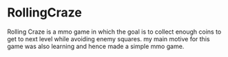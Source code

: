 <h1>RollingCraze</h1>
<p>Rolling Craze is a mmo game in which the goal is to collect enough coins to get to next level while avoiding enemy squares.
  my main motive for this game was also learning and hence made a simple mmo game.</p>
